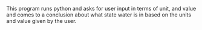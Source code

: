 This program runs python and asks for user input in terms of unit, and value
and comes to a conclusion about what state water is in based on the units and value given by the user.
